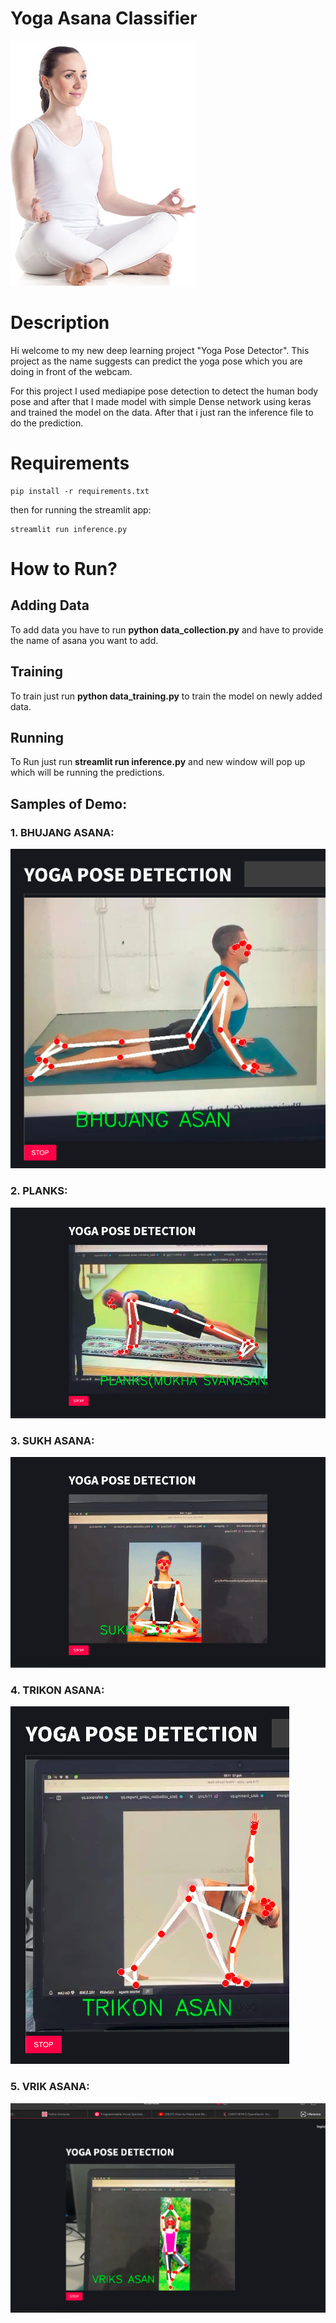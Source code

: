 # Yoga Asana Classifier
<img src="yoga.png"/>
<h1>Description</h1>
Hi welcome to my new deep learning project "Yoga Pose Detector". This project as the name suggests can predict the yoga pose which you are doing in front of the webcam.<br>

For this project I used mediapipe pose detection to detect the human body pose and after that I made model with simple Dense network using keras and trained the model on the data. After that i just ran the inference file to do the prediction.<br>

<h1>Requirements</h1>

```
pip install -r requirements.txt
``` 
then for running the streamlit app:
``` 
streamlit run inference.py
``` 

<h1>How to Run?</h1>
<h2>Adding Data</h2>
  To add data you have to run <b>python data_collection.py</b> and  have to provide the name of asana you want to add.
 <h2>Training</h2>
  To train just run <b>python data_training.py</b> to train the model on newly added data.
  <h2>Running</h2>
  To Run just run <b>streamlit run inference.py</b> and new window will pop up which will be running the predictions.

  ## Samples of Demo:
  ### 1. BHUJANG ASANA:
  <img src="Bhujang Asan.png"/>

  ### 2. PLANKS:
  <img src="Planks.png"/>

  ### 3. SUKH ASANA:
  ![alt text](<Sukh Asan.png>)

  ### 4. TRIKON ASANA:
  ![alt text](<Trikon Asan.png>)

  ### 5. VRIK ASANA:
  ![alt text](<Vrik asan.png>)



  




  


  

